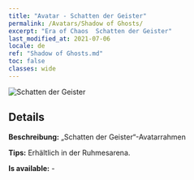 ```yaml
---
title: "Avatar - Schatten der Geister"
permalink: /Avatars/Shadow of Ghosts/
excerpt: "Era of Chaos  Schatten der Geister"
last_modified_at: 2021-07-06
locale: de
ref: "Shadow of Ghosts.md"
toc: false
classes: wide
---
```

 ![Schatten der Geister](/images/a/avatarFrame_78.png)

## Details

 **Beschreibung:** „Schatten der Geister“-Avatarrahmen 

 **Tips:** Erhältlich in der Ruhmesarena. 

 **Is available:**  - 

